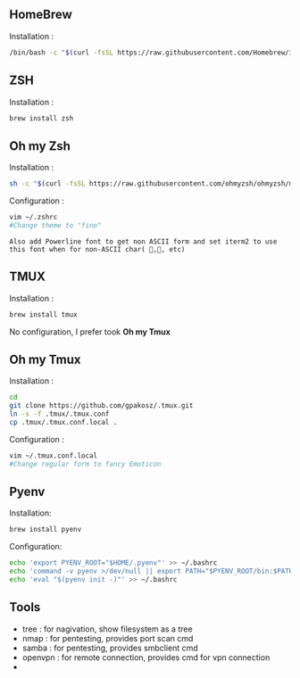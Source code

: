 ## HomeBrew 

Installation :
```sh
/bin/bash -c "$(curl -fsSL https://raw.githubusercontent.com/Homebrew/install/HEAD/install.sh)"
```

## ZSH

Installation : 
```sh
brew install zsh
```

## Oh my Zsh

Installation :
```sh
sh -c "$(curl -fsSL https://raw.githubusercontent.com/ohmyzsh/ohmyzsh/master/tools/install.sh)"
```

Configuration :
```sh
vim ~/.zshrc
#Change theme to "fino"
```
	Also add Powerline font to get non ASCII form and set iterm2 to use this font when for non-ASCII char( ,, etc)

## TMUX

Installation :
```sh
brew install tmux
```

No configuration, I prefer took **Oh my Tmux**

## Oh my Tmux

Installation :
```sh
cd
git clone https://github.com/gpakosz/.tmux.git
ln -s -f .tmux/.tmux.conf
cp .tmux/.tmux.conf.local .
```

Configuration :
```sh
vim ~/.tmux.conf.local
#Change regular form to fancy Emoticon
```

## Pyenv

Installation:
```sh
brew install pyenv
```

Configuration:
```sh
echo 'export PYENV_ROOT="$HOME/.pyenv"' >> ~/.bashrc
echo 'command -v pyenv >/dev/null || export PATH="$PYENV_ROOT/bin:$PATH"' >> ~/.bashrc
echo 'eval "$(pyenv init -)"' >> ~/.bashrc
```

## Tools

- tree : for nagivation, show filesystem as a tree
- nmap : for pentesting, provides port scan cmd 
- samba : for pentesting, provides smbclient cmd
- openvpn : for remote connection, provides cmd for vpn connection
- 